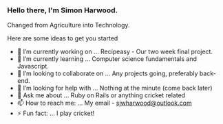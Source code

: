 ### Hello there, I'm Simon Harwood. 

Changed from Agriculture into Technology.




<!-- 
**SJWHarwood/SJWHarwood** is a ✨ _special_ ✨ repository because its `README.md` (this file) appears on your GitHub profile.
 --> 
 
Here are some ideas to get you started

- 🔭 I’m currently working on ... Recipeasy - Our two week final project.
- 🌱 I’m currently learning ... Computer science fundamentals and Javascript. 
- 👯 I’m looking to collaborate on ... Any projects going, preferably back-end. 
- 🤔 I’m looking for help with ... Nothing at the minute (come back later)
- 💬 Ask me about ... Ruby on Rails or anything cricket related
- 📫 How to reach me: ... My email - sjwharwood@outlook.com
- ⚡ Fun fact: ... I play cricket!

